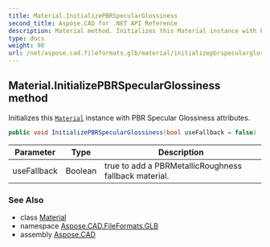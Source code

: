 ```yaml
---
title: Material.InitializePBRSpecularGlossiness
second_title: Aspose.CAD for .NET API Reference
description: Material method. Initializes this Material instance with PBR Specular Glossiness attributes
type: docs
weight: 90
url: /net/aspose.cad.fileformats.glb/material/initializepbrspecularglossiness/
---
```

## Material.InitializePBRSpecularGlossiness method

Initializes this [`Material`](../) instance with PBR Specular Glossiness attributes.

```csharp
public void InitializePBRSpecularGlossiness(bool useFallback = false)
```

| Parameter | Type | Description |
| --- | --- | --- |
| useFallback | Boolean | true to add a PBRMetallicRoughness fallback material. |

### See Also

* class [Material](../)
* namespace [Aspose.CAD.FileFormats.GLB](../../material/)
* assembly [Aspose.CAD](../../../)


